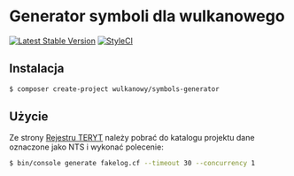# Generator symboli dla wulkanowego

[![Latest Stable Version](https://poser.pugx.org/wulkanowy/symbols-generator/version?format=flat-square)](https://packagist.org/packages/wulkanowy/symbols-generator)
[![StyleCI](https://styleci.io/repos/88377290/shield?branch=master)](https://styleci.io/repos/88377290)

## Instalacja

```bash
$ composer create-project wulkanowy/symbols-generator
```

## Użycie

Ze strony [Rejestru TERYT](http://eteryt.stat.gov.pl/eTeryt/rejestr_teryt/udostepnianie_danych/baza_teryt/uzytkownicy_indywidualni/pobieranie/pliki_pelne.aspx) należy pobrać do katalogu projektu dane oznaczone jako NTS i wykonać polecenie:

```bash
$ bin/console generate fakelog.cf --timeout 30 --concurrency 1
```
